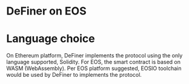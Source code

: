 # DeFiner on EOS

# Language choice
On Ethereum platform, DeFiner implements the protocol using the only language supported, Solidity.
For EOS, the smart contract is based on WASM (WebAssembly). Per EOS platform suggested, EOSIO toolchain would be used by DeFiner to implements the protocol. 
